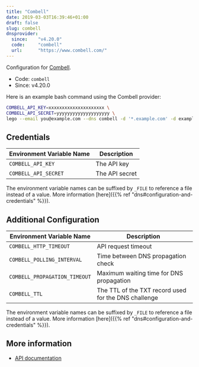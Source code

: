 ```yaml
---
title: "Combell"
date: 2019-03-03T16:39:46+01:00
draft: false
slug: combell
dnsprovider:
  since:    "v4.20.0"
  code:     "combell"
  url:      "https://www.combell.com/"
---
```


<!-- THIS DOCUMENTATION IS AUTO-GENERATED. PLEASE DO NOT EDIT. -->
<!-- providers/dns/combell/combell.toml -->
<!-- THIS DOCUMENTATION IS AUTO-GENERATED. PLEASE DO NOT EDIT. -->


Configuration for [Combell](https://www.combell.com/).


<!--more-->

- Code: `combell`
- Since: v4.20.0


Here is an example bash command using the Combell provider:

```bash
COMBELL_API_KEY=xxxxxxxxxxxxxxxxxxxxx \
COMBELL_API_SECRET=yyyyyyyyyyyyyyyyyyyy \
lego --email you@example.com --dns combell -d '*.example.com' -d example.com run
```




## Credentials

| Environment Variable Name | Description |
|-----------------------|-------------|
| `COMBELL_API_KEY` | The API key |
| `COMBELL_API_SECRET` | The API secret |

The environment variable names can be suffixed by `_FILE` to reference a file instead of a value.
More information [here]({{% ref "dns#configuration-and-credentials" %}}).


## Additional Configuration

| Environment Variable Name | Description |
|--------------------------------|-------------|
| `COMBELL_HTTP_TIMEOUT` | API request timeout |
| `COMBELL_POLLING_INTERVAL` | Time between DNS propagation check |
| `COMBELL_PROPAGATION_TIMEOUT` | Maximum waiting time for DNS propagation |
| `COMBELL_TTL` | The TTL of the TXT record used for the DNS challenge |

The environment variable names can be suffixed by `_FILE` to reference a file instead of a value.
More information [here]({{% ref "dns#configuration-and-credentials" %}}).




## More information

- [API documentation](https://api.combell.com/v2/documentation)

<!-- THIS DOCUMENTATION IS AUTO-GENERATED. PLEASE DO NOT EDIT. -->
<!-- providers/dns/combell/combell.toml -->
<!-- THIS DOCUMENTATION IS AUTO-GENERATED. PLEASE DO NOT EDIT. -->
